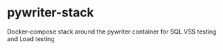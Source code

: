 # pywriter-stack
Docker-compose stack around the pywriter container for SQL VSS testing and Load testing
